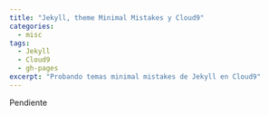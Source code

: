 ```yaml
---
title: "Jekyll, theme Minimal Mistakes y Cloud9"
categories:
  - misc
tags:
  - Jekyll
  - Cloud9
  - gh-pages
excerpt: "Probando temas minimal mistakes de Jekyll en Cloud9"
---
```


Pendiente

<!--
Después de probar con codinfox-lanyon, ahora pruebo con otro tema, que parece más elaborado

* Fork de [minimal-mistakes](https://github.com/mmistakes/minimal-mistakes), un tema con licencia MIT y muy buena pinta
* Ir a tus repositorios en Cloud9
  * Clonar el repositorio minimal-mistakes que acabas de crear en GitHub
* Ejecutar en la consola de Cloud9
  * {% highlight bash %}
~/workspace $ gem install jekyll bundler
~/workspace (master) $ git checkout gh-pages
~/workspace (gh-pages) $ cat >> Gemfile
source 'https://rubygems.org'
gem "minimal-mistakes-jekyll"
[CTRL-D EOF]
~/workspace (gh-pages) $ bundle install
~/workspace (gh-pages) $ cat >> _cloud9_config.yml
url: "https://[workspace-name]-[user-name].c9users.io/"
baseurl: ""
[CTRL-D EOF]
~/workspace (gh-pages) $ JEKYLL_ENV=production bundle exec jekyll serve --port $PORT --host $IP --config _config.yml,_cloud9_config.yml 
{% endhighlight %}
  * A diferencia del otro tema, este viene previamente empaquetado
  * En las dependencias usa una versión más nueva de Jekyll (3.3.1), que al ejecutarse dentro de Cloud9 con el host 0.0.0.0, provocaban errores en todos los enlaces. 
    * Inicializando la variable de entorno JEKYLL_ENV a "production" el comportamiento es el correcto
  * Con el Gemfile por defecto al hacer el fork (solo una línea "gemspec"), también va. Y con el mismo también va en gh-pages
  * Con el Gemfile con los valores indicados en la [guía rápida](https://mmistakes.github.io/minimal-mistakes/docs/quick-start-guide/) de inicio del tema, para cuando se clona de GitHub, los enlaces apuntan a direcciones erróneas (quizás pensando en que el tema lo sueles instalar como página de usuario y no como página de un repositorio). Por cierto, se usa Jekyll 3.3.0 en vez de la 3.3.1 de las otras configuraciones

Siguiendo la recomendación, para no tener que acordarse del comando cada vez, genero una configuración de ejecución en Cloud9

{% highlight bash %}
JEKYLL_ENV=production bundle exec jekyll serve --port $PORT --host $IP --config _config.yml,_cloud9_config.yml
{% highlight %}

# Puntos pendientes

1. No creo que deba subir el Gem modificado, ya que en GitHub se usa otra configuración. Tengo que probar con la variable de entorno BUNDLE_GEMFILE, para tener un fichero alternativo para Cloud9
  * De todos modos, si se deja el Gemfile que viene al clonar el repo funciona. Casi mejor no hacer caso a la guía de inicio y usarlo tal cual.
2. Ya que modifico las instrucciones, quizás esto debería ir en una _page y no en un _post
3. Repetir los pasos, por si funciona por combinación de factores y usando el bundle inicial, no.
-->
